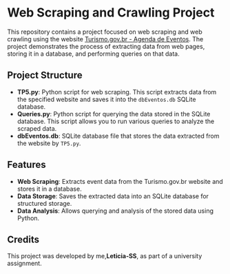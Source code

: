 # Web Scraping and Crawling Project

This repository contains a project focused on web scraping and web crawling using the website [Turismo.gov.br - Agenda de Eventos](https://www.turismo.gov.br/agenda-eventos/views/calendario.php). The project demonstrates the process of extracting data from web pages, storing it in a database, and performing queries on that data.

## Project Structure

- **TP5.py**: Python script for web scraping. This script extracts data from the specified website and saves it into the `dbEventos.db` SQLite database.
- **Queries.py**: Python script for querying the data stored in the SQLite database. This script allows you to run various queries to analyze the scraped data.
- **dbEventos.db**: SQLite database file that stores the data extracted from the website by `TP5.py`.

## Features

- **Web Scraping**: Extracts event data from the Turismo.gov.br website and stores it in a database.
- **Data Storage**: Saves the extracted data into an SQLite database for structured storage.
- **Data Analysis**: Allows querying and analysis of the stored data using Python.

## Credits

This project was developed by me,**Leticia-SS**, as part of a university assignment.
